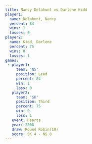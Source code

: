 ```yaml
---
title: Nancy Delahunt vs Darlene Kidd
player1:               
  name: Delahunt, Nancy
  percent: 84          
  wins: 1              
  losses: 0            
player2:               
  name: Kidd, Darlene  
  percent: 75          
  wins: 0              
  losses: 1            
games:
 - player1:        
     team: 'NS'    
     position: Lead
     percent: 84   
     win: 1        
     loss: 0       
   player2:         
     team: 'SK'     
     position: Third
     percent: 75    
     win: 0         
     loss: 1        
   event: Hearts        
   year: 2008           
   draw: Round Robin(10)
   score: SK 4 - NS 8   
---
```

